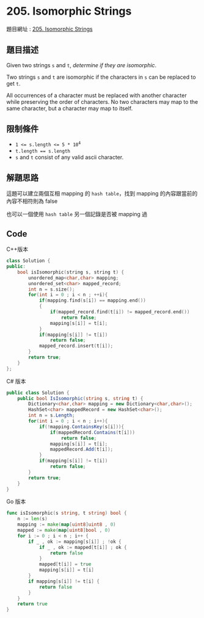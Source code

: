 # 205. Isomorphic Strings

題目網址 : [205. Isomorphic Strings](https://leetcode.com/problems/isomorphic-strings)

## 題目描述

Given two strings `s` and `t`, _determine if they are isomorphic_.

Two strings `s` and `t` are isomorphic if the characters in `s` can be replaced to get `t`.

All occurrences of a character must be replaced with another character while preserving the order of characters. No two characters may map to the same character, but a character may map to itself.

## 限制條件

- <code>1 <= s.length <= 5 \* 10<sup>4</sup></code>
- `t.length == s.length`
- `s` and `t` consist of any valid ascii character.

## 解題思路

這題可以建立兩個互相 mapping 的 `hash table`，找到 mapping 的內容跟當前的內容不相符則為 false

也可以一個使用 `hash table` 另一個記錄是否被 mapping 過

## Code

C++版本

```C++
class Solution {
public:
    bool isIsomorphic(string s, string t) {
        unordered_map<char,char> mapping;
        unordered_set<char> mapped_record;
        int n = s.size();
        for(int i = 0 ; i < n ; ++i){
            if(mapping.find(s[i]) == mapping.end())
            {
                if(mapped_record.find(t[i]) != mapped_record.end())
                    return false;
                mapping[s[i]] = t[i];
            }
            if(mapping[s[i]] != t[i])
                return false;
            mapped_record.insert(t[i]);
        }
        return true;
    }
};
```

C# 版本

```C#
public class Solution {
    public bool IsIsomorphic(string s, string t) {
        Dictionary<char,char> mapping = new Dictionary<char,char>();
        HashSet<char> mappedRecord = new HashSet<char>();
        int n = s.Length;
        for(int i = 0 ; i < n ; i++){
            if(!mapping.ContainsKey(s[i])){
                if(mappedRecord.Contains(t[i]))
                    return false;
                mapping[s[i]] = t[i];
                mappedRecord.Add(t[i]);
            }
            if(mapping[s[i]] != t[i])
                return false;
        }
        return true;
    }
}
```

Go 版本

```go
func isIsomorphic(s string, t string) bool {
    n := len(s)
    mapping := make(map[uint8]uint8 , 0)
    mapped := make(map[uint8]bool , 0)
    for i := 0 ; i < n ; i++ {
        if _ , ok := mapping[s[i]] ; !ok {
            if _ , ok := mapped[t[i]] ; ok {
                return false
            }
            mapped[t[i]] = true
            mapping[s[i]] = t[i]
        }
        if mapping[s[i]] != t[i] {
            return false
        }
    }
    return true
}
```
